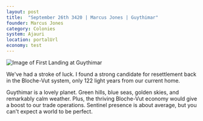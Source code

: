 ```yaml
---
layout: post
title:  "September 26th 3420 | Marcus Jones | Guythimar"
founder: Marcus Jones
category: Colonies
system: Ajauri
location: portalUrl
economy: test
---
```


![Image of First Landing at Guythimar](https://nms-seventh-fleet.github.io/images/jones_3420-9-26_001.png)

<p>We've had a stroke of luck. I found a strong candidate for resettlement back in the Bloche-Vut system, only 122 light years from our current home.</p>

<p>Guythimar is a lovely planet. Green hills, blue seas, golden skies, and remarkably calm weather. Plus, the thriving Bloche-Vut economy would give a boost to our trade operations. Sentinel presence is about average, but you can't expect a world to be perfect.</p>

<!--more-->



